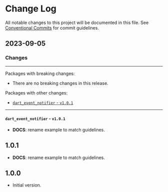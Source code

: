 # Change Log

All notable changes to this project will be documented in this file.
See [Conventional Commits](https://conventionalcommits.org) for commit guidelines.

## 2023-09-05

### Changes

---

Packages with breaking changes:

 - There are no breaking changes in this release.

Packages with other changes:

 - [`dart_event_notifier` - `v1.0.1`](#dart_event_notifier---v101)

---

#### `dart_event_notifier` - `v1.0.1`

 - **DOCS**: rename example to match guidelines.

## 1.0.1

 - **DOCS**: rename example to match guidelines.

## 1.0.0

- Initial version.
